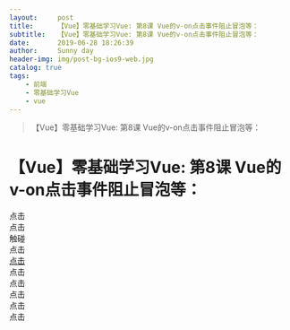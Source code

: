 ```yaml
---
layout:     post
title:      【Vue】零基础学习Vue: 第8课 Vue的v-on点击事件阻止冒泡等：
subtitle:   【Vue】零基础学习Vue: 第8课 Vue的v-on点击事件阻止冒泡等：
date:       2019-06-28 18:26:39
author:     Sunny day
header-img: img/post-bg-ios9-web.jpg
catalog: true
tags:
    - 前端
    - 零基础学习Vue
    - vue
---
```


>【Vue】零基础学习Vue: 第8课 Vue的v-on点击事件阻止冒泡等：

# 【Vue】零基础学习Vue: 第8课 Vue的v-on点击事件阻止冒泡等：

<!DOCTYPE html> <html lang="en"> <head> <meta charset="UTF-8"> <title>Document</title> <script src="https://cdn.jsdelivr.net/npm/vue@2.6.10/dist/vue.js"></script> </head> <body> <div id="app"> <!-- 点击事件 点击触发fn函数 --> <div v-on:click="fn">点击</div> <!-- v-on: 缩写@ 也可点击触发fn事件 --> <div @click="fn">点击</div> <!-- 鼠标移动上去触发fn事件 --> <div @mouseenter="fn">触碰</div> <!-- 下面是click事件修饰符 --> <!-- .stop 阻止冒泡 --> <div @click.stop="fn">点击</div> <!-- .prevent 阻止默认点击事件 点击后不会跳转到百度页面--> <a href="www.baidu.com" @click.prevent>点击</a> <!-- .self 只当事件是从侦听器绑定的元素本身触发时才触发回调 --> <div @click.self="fn">点击</div> <!-- .once 此点击事件只触发一次 --> <div @click.once ="fn">点击</div> <!-- .left 只当点击鼠标左键时触发--> <div @click.left="fn">点击</div> <!-- .right 只当点击鼠标右键时触发 --> <div @click.right="fn">点击</div> <!-- .middle 只当点击鼠标中键时触发 --> <div @click.middle="fn">点击</div> </div> <script> let vm = new Vue({ el:"/#app", data:{ a:1, }, methods: { fn(){ console.log("111") } }, }) </script> </body> </html>

 


